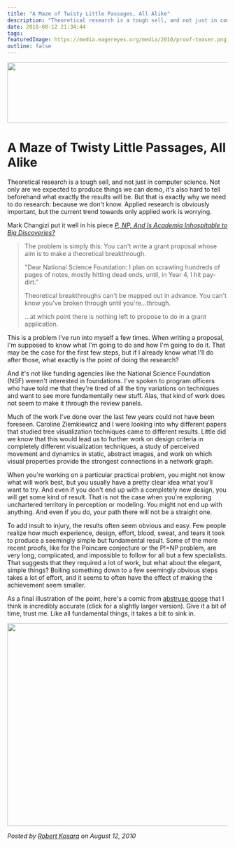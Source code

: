 ```yaml
---
title: "A Maze of Twisty Little Passages, All Alike"
description: "Theoretical research is a tough sell, and not just in computer science. Not only are we expected to produce things we can demo, it's also hard to tell beforehand what exactly the results will be. But that is exactly why we need to do research: because we don't know. Applied research is obviously important, but the current trend towards only applied work is worrying."
date: 2010-08-12 21:34:44
tags: 
featuredImage: https://media.eagereyes.org/media/2010/proof-teaser.png
outline: false
---
```


<p><img src="https://media.eagereyes.org/media/2010/proof-teaser.png" alt="" width="560" height="139" /></p>

# A Maze of Twisty Little Passages, All Alike

Theoretical research is a tough sell, and not just in computer science. Not only are we expected to produce things we can demo, it's also hard to tell beforehand what exactly the results will be. But that is exactly why we need to do research: because we don't know. Applied research is obviously important, but the current trend towards only applied work is worrying.

Mark Changizi put it well in his piece <em><a href="http://www.psychologytoday.com/blog/nature-brain-and-culture/201008/p-np-and-is-academia-inhospitable-big-discoveries">P, NP, And Is Academia Inhospitable to Big Discoveries?</a></em>

>	The problem is simply this: You can't write a grant proposal whose aim is to make a theoretical breakthrough.
>	
>	"Dear National Science Foundation: I plan on scrawling hundreds of pages of notes, mostly hitting dead ends, until, in Year 4, I hit pay-dirt."
>	
>	Theoretical breakthroughs can't be mapped out in advance. You can't know you've broken through until you're…through.
>	
>	…at which point there is nothing left to propose to do in a grant application.

This is a problem I've run into myself a few times. When writing a proposal, I'm supposed to know what I'm going to do and how I'm going to do it. That may be the case for the first few steps, but if I already know what I'll do after those, what exactly is the point of doing the research?

And it's not like funding agencies like the National Science Foundation (NSF) weren't interested in foundations. I've spoken to program officers who have told me that they're tired of all the tiny variations on techniques and want to see more fundamentally new stuff. Alas, that kind of work does not seem to make it through the review panels.

Much of the work I've done over the last few years could not have been foreseen. Caroline Ziemkiewicz and I were looking into why different papers that studied tree visualization techniques came to different results. Little did we know that this would lead us to further work on design criteria in completely different visualization techniques, a study of perceived movement and dynamics in static, abstract images, and work on which visual properties provide the strongest connections in a network graph.

When you're working on a particular practical problem, you might not know what will work best, but you usually have a pretty clear idea what you'll want to try. And even if you don't end up with a completely new design, you will get some kind of result. That is not the case when you're exploring unchartered territory in perception or modeling. You might not end up with anything. And even if you do, your path there will not be a straight one.

To add insult to injury, the results often seem obvious and easy. Few people realize how much experience, design, effort, blood, sweat, and tears it took to produce a seemingly simple but fundamental result. Some of the more recent proofs, like for the Poincare conjecture or the P!=NP problem, are very long, complicated, and impossible to follow for all but a few specialists. That suggests that they required a lot of work, but what about the elegant, simple things? Boiling something down to a few seemingly obvious steps takes a lot of effort, and it seems to often have the effect of making the achievement seem smaller.

As a final illustration of the point, here's a comic from <a href="http://abstrusegoose.com/230">abstruse goose</a> that I think is incredibly accurate (click for a slightly larger version). Give it a bit of time, trust me. Like all fundamental things, it takes a bit to sink in.

<a href="http://abstrusegoose.com/strips/it_is_obvious.PNG" rel="lightbox"><img src="https://media.eagereyes.org/media/2010/proof_560.png" alt="" width="560" height="464" /></a>


_Posted by <a href="/about">Robert Kosara</a> on August 12, 2010_


